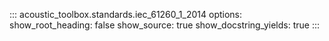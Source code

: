 ::: acoustic_toolbox.standards.iec_61260_1_2014
    options:
        show_root_heading: false
        show_source: true
        show_docstring_yields: true
:::
